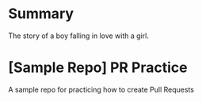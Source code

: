# Summary
The story of a boy falling in love with a girl.

# [Sample Repo] PR Practice
A sample repo for practicing how to create Pull Requests
